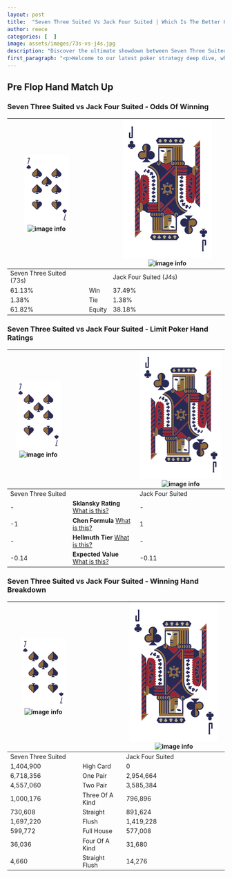 ```yaml
---
layout: post
title:  "Seven Three Suited Vs Jack Four Suited | Which Is The Better Hand In Poker? A Complete Guide"
author: reece
categories: [  ]
image: assets/images/73s-vs-j4s.jpg
description: "Discover the ultimate showdown between Seven Three Suited and Jack Four Suited in poker! Uncover the odds, strategies, and scenarios where one hand triumphs over the other. Get ready to up your poker game with this thrilling analysis."
first_paragraph: "<p>Welcome to our latest poker strategy deep dive, where we're pitting two distinct hands against each other in a high-stakes showdown: Seven Three Suited vs Jack Four Suited.</p><p>In the dynamic world of poker, every decision counts, and knowing which hand holds the upper hand is key to your success at the table.</p><p>In this article, we'll dissect these two hands, explore the scenarios where one dominates the other, and equip you with the knowledge to make strategic choices that can tip the odds in your favor.</p><p>Get ready to unravel the intriguing dynamics of these poker hands and elevate your game to new heights.</p>"
---
```




[comment]: # (sp0)

## Pre Flop Hand Match Up

<div class="table hand-ratings" markdown="1"> 



### Seven Three Suited vs Jack Four Suited - Odds Of Winning


    
| ![image info](assets/images/hand1/7.png) ![image info](assets/images/hand1/3s.png) |  | ![image info](assets/images/hand2/J.png) ![image info](assets/images/hand2/4s.png) |
| -------- | -------- | -------- |
| Seven Three Suited (73s) |  | Jack Four Suited (J4s) |
| 61.13% | Win | 37.49% |
| 1.38% | Tie | 1.38% |
| 61.82% | Equity | 38.18% |




[comment]: # (sp1)



### Seven Three Suited vs Jack Four Suited - Limit Poker Hand Ratings


    
| ![image info](assets/images/hand1/7.png) ![image info](assets/images/hand1/3s.png) |  | ![image info](assets/images/hand2/J.png) ![image info](assets/images/hand2/4s.png) |
| -------- | -------- | -------- |
| Seven Three Suited |  | Jack Four Suited |
| - | **Sklansky Rating** [What is this?](/sklansky-rating-explained) | - |
| -1 | **Chen Formula** [What is this?](/chen-formula-explained) | 1 |
| - | **Hellmuth Tier** [What is this?](/Hellmuth-tier-explained) | - |
| -0.14 | **Expected Value** [What is this?](/expected-value-explained) | -0.11 |




[comment]: # (sp2)



### Seven Three Suited vs Jack Four Suited - Winning Hand Breakdown


    
| ![image info](assets/images/hand1/7.png) ![image info](assets/images/hand1/3s.png) |  | ![image info](assets/images/hand2/J.png) ![image info](assets/images/hand2/4s.png) |
| -------- | -------- | -------- |
| Seven Three Suited |  | Jack Four Suited |
| 1,404,900 | High Card | 0 |
| 6,718,356 | One Pair | 2,954,664 |
| 4,557,060 | Two Pair | 3,585,384 |
| 1,000,176 | Three Of A Kind | 796,896 |
| 730,608 | Straight | 891,624 |
| 1,697,220 | Flush | 1,419,228 |
| 599,772 | Full House | 577,008 |
| 36,036 | Four Of A Kind | 31,680 |
| 4,660 | Straight Flush | 14,276 |




[comment]: # (sp3)



</div>

[comment]: # (sp4)



[comment]: # (sp5)

